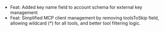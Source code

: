 <!-- The pattern we follow here is to keep the changelog for the latest version -->
<!-- Old changelogs are automatically attached to the GitHub releases -->

- Feat: Added key name field to account schema for external key management
- Feat: Simplified MCP client management by removing toolsToSkip field, allowing wildcard (*) for all tools, and better tool filtering logic.